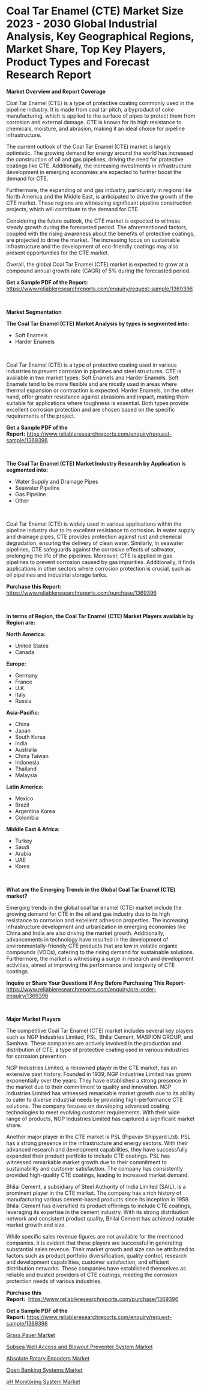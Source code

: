 <p><h1>Coal Tar Enamel (CTE) Market Size 2023 - 2030 Global Industrial Analysis, Key Geographical Regions, Market Share, Top Key Players, Product Types and Forecast Research Report</h1></p><p><strong>Market Overview and Report Coverage</strong></p>
<p><p>Coal Tar Enamel (CTE) is a type of protective coating commonly used in the pipeline industry. It is made from coal tar pitch, a byproduct of coke manufacturing, which is applied to the surface of pipes to protect them from corrosion and external damage. CTE is known for its high resistance to chemicals, moisture, and abrasion, making it an ideal choice for pipeline infrastructure.</p><p>The current outlook of the Coal Tar Enamel (CTE) market is largely optimistic. The growing demand for energy around the world has increased the construction of oil and gas pipelines, driving the need for protective coatings like CTE. Additionally, the increasing investments in infrastructure development in emerging economies are expected to further boost the demand for CTE.</p><p>Furthermore, the expanding oil and gas industry, particularly in regions like North America and the Middle East, is anticipated to drive the growth of the CTE market. These regions are witnessing significant pipeline construction projects, which will contribute to the demand for CTE.</p><p>Considering the future outlook, the CTE market is expected to witness steady growth during the forecasted period. The aforementioned factors, coupled with the rising awareness about the benefits of protective coatings, are projected to drive the market. The increasing focus on sustainable infrastructure and the development of eco-friendly coatings may also present opportunities for the CTE market.</p><p>Overall, the global Coal Tar Enamel (CTE) market is expected to grow at a compound annual growth rate (CAGR) of 5% during the forecasted period.</p></p>
<p><strong>Get a Sample PDF of the Report:</strong> <a href="https://www.reliableresearchreports.com/enquiry/request-sample/1369396">https://www.reliableresearchreports.com/enquiry/request-sample/1369396</a></p>
<p>&nbsp;</p>
<p><strong>Market Segmentation</strong></p>
<p><strong>The Coal Tar Enamel (CTE) Market Analysis by types is segmented into:</strong></p>
<p><ul><li>Soft Enamels</li><li>Harder Enamels</li></ul></p>
<p>&nbsp;</p>
<p><p>Coal Tar Enamel (CTE) is a type of protective coating used in various industries to prevent corrosion in pipelines and steel structures. CTE is available in two market types: Soft Enamels and Harder Enamels. Soft Enamels tend to be more flexible and are mostly used in areas where thermal expansion or contraction is expected. Harder Enamels, on the other hand, offer greater resistance against abrasions and impact, making them suitable for applications where toughness is essential. Both types provide excellent corrosion protection and are chosen based on the specific requirements of the project.</p></p>
<p><strong>Get a Sample PDF of the Report:</strong>&nbsp;<a href="https://www.reliableresearchreports.com/enquiry/request-sample/1369396">https://www.reliableresearchreports.com/enquiry/request-sample/1369396</a></p>
<p>&nbsp;</p>
<p><strong>The Coal Tar Enamel (CTE) Market Industry Research by Application is segmented into:</strong></p>
<p><ul><li>Water Supply and Drainage Pipes</li><li>Seawater Pipeline</li><li>Gas Pipeline</li><li>Other</li></ul></p>
<p>&nbsp;</p>
<p><p>Coal Tar Enamel (CTE) is widely used in various applications within the pipeline industry due to its excellent resistance to corrosion. In water supply and drainage pipes, CTE provides protection against rust and chemical degradation, ensuring the delivery of clean water. Similarly, in seawater pipelines, CTE safeguards against the corrosive effects of saltwater, prolonging the life of the pipelines. Moreover, CTE is applied in gas pipelines to prevent corrosion caused by gas impurities. Additionally, it finds applications in other sectors where corrosion protection is crucial, such as oil pipelines and industrial storage tanks.</p></p>
<p><strong>Purchase this Report:</strong>&nbsp; <a href="https://www.reliableresearchreports.com/purchase/1369396">https://www.reliableresearchreports.com/purchase/1369396</a></p>
<p>&nbsp;</p>
<p><strong>In terms of Region, the Coal Tar Enamel (CTE) Market Players available by Region are:</strong></p>
<p>
    <p> <strong> North America: </strong>
        <ul>
            <li>United States</li>
            <li>Canada</li>
        </ul>
        </p> 
    <p> <strong> Europe: </strong>
        <ul>
            <li>Germany</li>
            <li>France</li>
            <li>U.K.</li>
            <li>Italy</li>
            <li>Russia</li>
        </ul>
        </p> 
    <p> <strong> Asia-Pacific: </strong>
        <ul>
            <li>China</li>
            <li>Japan</li>
            <li>South Korea</li>
            <li>India</li>
            <li>Australia</li>
            <li>China Taiwan</li>
            <li>Indonesia</li>
            <li>Thailand</li>
            <li>Malaysia</li>
        </ul>
        </p> 
    <p> <strong> Latin America: </strong>
        <ul>
            <li>Mexico</li>
            <li>Brazil</li>
            <li>Argentina Korea</li>
            <li>Colombia</li>
        </ul>
        </p> 
    <p> <strong> Middle East & Africa: </strong>
        <ul>
            <li>Turkey</li>
            <li>Saudi</li>
            <li>Arabia</li>
            <li>UAE</li>
            <li>Korea</li>
        </ul>
    </p>
    </p>
<p>&nbsp;</p>
<p><strong>What are the Emerging Trends in the Global Coal Tar Enamel (CTE) market?</strong></p>
<p><p>Emerging trends in the global coal tar enamel (CTE) market include the growing demand for CTE in the oil and gas industry due to its high resistance to corrosion and excellent adhesion properties. The increasing infrastructure development and urbanization in emerging economies like China and India are also driving the market growth. Additionally, advancements in technology have resulted in the development of environmentally-friendly CTE products that are low in volatile organic compounds (VOCs), catering to the rising demand for sustainable solutions. Furthermore, the market is witnessing a surge in research and development activities, aimed at improving the performance and longevity of CTE coatings.</p></p>
<p><strong>Inquire or Share Your Questions If Any Before Purchasing This Report</strong>- <a href="https://www.reliableresearchreports.com/enquiry/pre-order-enquiry/1369396">https://www.reliableresearchreports.com/enquiry/pre-order-enquiry/1369396</a></p>
<p>&nbsp;</p>
<p><strong>Major Market Players</strong></p>
<p><p>The competitive Coal Tar Enamel (CTE) market includes several key players such as NGP Industries Limited, PSL, Bhilai Cement, MASPION GROUP, and Samhwa. These companies are actively involved in the production and distribution of CTE, a type of protective coating used in various industries for corrosion prevention.</p><p>NGP Industries Limited, a renowned player in the CTE market, has an extensive past history. Founded in 1939, NGP Industries Limited has grown exponentially over the years. They have established a strong presence in the market due to their commitment to quality and innovation. NGP Industries Limited has witnessed remarkable market growth due to its ability to cater to diverse industrial needs by providing high-performance CTE solutions. The company focuses on developing advanced coating technologies to meet evolving customer requirements. With their wide range of products, NGP Industries Limited has captured a significant market share.</p><p>Another major player in the CTE market is PSL (Pipavav Shipyard Ltd). PSL has a strong presence in the infrastructure and energy sectors. With their advanced research and development capabilities, they have successfully expanded their product portfolio to include CTE coatings. PSL has witnessed remarkable market growth due to their commitment to sustainability and customer satisfaction. The company has consistently provided high-quality CTE coatings, leading to increased market demand.</p><p>Bhilai Cement, a subsidiary of Steel Authority of India Limited (SAIL), is a prominent player in the CTE market. The company has a rich history of manufacturing various cement-based products since its inception in 1959. Bhilai Cement has diversified its product offerings to include CTE coatings, leveraging its expertise in the cement industry. With its strong distribution network and consistent product quality, Bhilai Cement has achieved notable market growth and size.</p><p>While specific sales revenue figures are not available for the mentioned companies, it is evident that these players are successful in generating substantial sales revenue. Their market growth and size can be attributed to factors such as product portfolio diversification, quality control, research and development capabilities, customer satisfaction, and efficient distribution networks. These companies have established themselves as reliable and trusted providers of CTE coatings, meeting the corrosion protection needs of various industries.</p></p>
<p><strong>Purchase this Report:</strong>&nbsp;&nbsp;<a href="https://www.reliableresearchreports.com/purchase/1369396">https://www.reliableresearchreports.com/purchase/1369396</a></p>
<p></p>
<p><strong>Get a Sample PDF of the Report:</strong>&nbsp;<a href="https://www.reliableresearchreports.com/enquiry/request-sample/1369396">https://www.reliableresearchreports.com/enquiry/request-sample/1369396</a></p>
<p><p><a href="https://www.linkedin.com/pulse/grass-paver-market-research-report-provides-thorough-ytvue/">Grass Paver Market</a></p><p><a href="https://medium.com/@dennisoliver07/subsea-well-access-and-blowout-preventer-system-market-size-cagr-trends-2024-2030-084da3b55c7e">Subsea Well Access and Blowout Preventer System Market</a></p><p><a href="https://www.linkedin.com/pulse/absolute-rotary-encoders-market-research-report-unlocks-nfd9e/">Absolute Rotary Encoders Market</a></p><p><a href="https://medium.com/@jamesromero59/open-banking-systems-market-size-cagr-trends-2024-2030-40f35d3dbe1d">Open Banking Systems Market</a></p><p><a href="https://www.linkedin.com/pulse/ph-monitoring-system-market-research-report-provides-thorough-fpmze/">pH Monitoring System Market</a></p></p>
